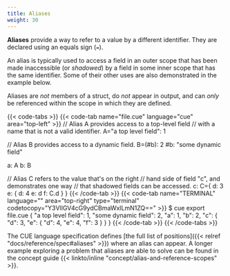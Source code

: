 ```yaml
---
title: Aliases
weight: 30
---
```


**Aliases** provide a way to refer to a value by a different identifier.
They are declared using an equals sign (`=`).

An alias is typically used to access a field in an outer scope that has been
made inaccessible (or *shadowed*) by a field in some inner scope that has the
same identifier. Some of their other uses are also demonstrated in the
example below.

Aliases are *not* members of a struct,
do *not* appear in output,
and can *only* be referenced within the scope in which they are defined.

<!--more-->

{{< code-tabs >}}
{{< code-tab name="file.cue" language="cue" area="top-left" >}}
// Alias A provides access to a top-level field
// with a name that is not a valid identifier.
A="a top level field": 1

// Alias B provides access to a dynamic field.
B=(#b): 2
#b:     "some dynamic field"

a: A
b: B

// Alias C refers to the value that's on the right
// hand side of field "c", and demonstrates one way
// that shadowed fields can be accessed.
c: C={
	d: 3
	e: {
		d: 4
		e: d
		f: C.d
	}
}
{{< /code-tab >}}
{{< code-tab name="TERMINAL" language="" area="top-right" type="terminal" codetocopy="Y3VlIGV4cG9ydCBmaWxlLmN1ZQ==" >}}
$ cue export file.cue
{
    "a top level field": 1,
    "some dynamic field": 2,
    "a": 1,
    "b": 2,
    "c": {
        "d": 3,
        "e": {
            "d": 4,
            "e": 4,
            "f": 3
        }
    }
}
{{< /code-tab >}}
{{< /code-tabs >}}

The CUE language specification defines
[the full list of positions]({{< relref "docs/reference/spec#aliases" >}})
where an alias can appear. A longer example exploring a problem that
aliases are able to solve can be found in the concept guide
{{< linkto/inline "concept/alias-and-reference-scopes" >}}.
